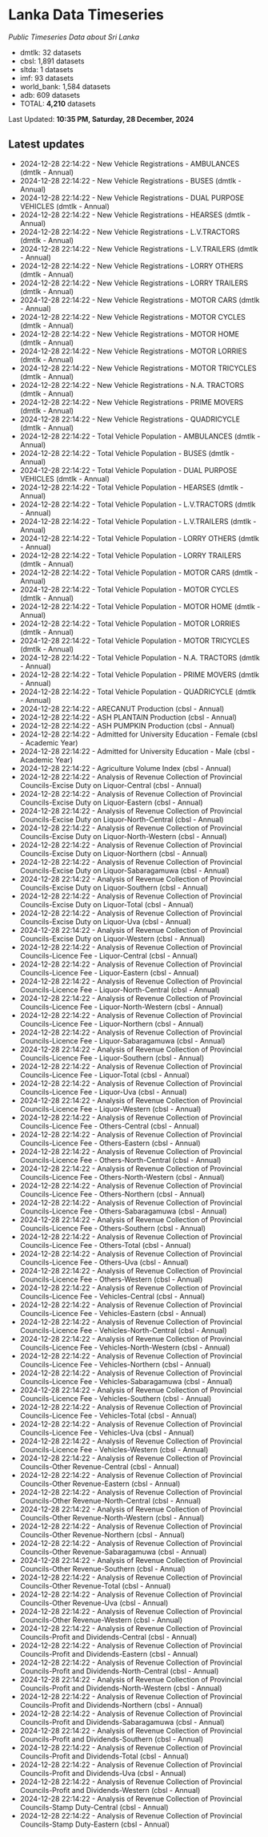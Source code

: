 # Lanka Data Timeseries
*Public Timeseries Data about Sri Lanka*

* dmtlk: 32 datasets
* cbsl: 1,891 datasets
* sltda: 1 datasets
* imf: 93 datasets
* world_bank: 1,584 datasets
* adb: 609 datasets
* TOTAL: **4,210** datasets

Last Updated: **10:35 PM, Saturday, 28 December, 2024**

## Latest updates

* 2024-12-28 22:14:22 - New Vehicle Registrations - AMBULANCES (dmtlk - Annual)
* 2024-12-28 22:14:22 - New Vehicle Registrations - BUSES (dmtlk - Annual)
* 2024-12-28 22:14:22 - New Vehicle Registrations - DUAL PURPOSE VEHICLES (dmtlk - Annual)
* 2024-12-28 22:14:22 - New Vehicle Registrations - HEARSES (dmtlk - Annual)
* 2024-12-28 22:14:22 - New Vehicle Registrations - L.V.TRACTORS (dmtlk - Annual)
* 2024-12-28 22:14:22 - New Vehicle Registrations - L.V.TRAILERS (dmtlk - Annual)
* 2024-12-28 22:14:22 - New Vehicle Registrations - LORRY OTHERS (dmtlk - Annual)
* 2024-12-28 22:14:22 - New Vehicle Registrations - LORRY TRAILERS (dmtlk - Annual)
* 2024-12-28 22:14:22 - New Vehicle Registrations - MOTOR CARS (dmtlk - Annual)
* 2024-12-28 22:14:22 - New Vehicle Registrations - MOTOR CYCLES (dmtlk - Annual)
* 2024-12-28 22:14:22 - New Vehicle Registrations - MOTOR HOME (dmtlk - Annual)
* 2024-12-28 22:14:22 - New Vehicle Registrations - MOTOR LORRIES (dmtlk - Annual)
* 2024-12-28 22:14:22 - New Vehicle Registrations - MOTOR TRICYCLES (dmtlk - Annual)
* 2024-12-28 22:14:22 - New Vehicle Registrations - N.A. TRACTORS (dmtlk - Annual)
* 2024-12-28 22:14:22 - New Vehicle Registrations - PRIME MOVERS (dmtlk - Annual)
* 2024-12-28 22:14:22 - New Vehicle Registrations - QUADRICYCLE (dmtlk - Annual)
* 2024-12-28 22:14:22 - Total Vehicle Population - AMBULANCES (dmtlk - Annual)
* 2024-12-28 22:14:22 - Total Vehicle Population - BUSES (dmtlk - Annual)
* 2024-12-28 22:14:22 - Total Vehicle Population - DUAL PURPOSE VEHICLES (dmtlk - Annual)
* 2024-12-28 22:14:22 - Total Vehicle Population - HEARSES (dmtlk - Annual)
* 2024-12-28 22:14:22 - Total Vehicle Population - L.V.TRACTORS (dmtlk - Annual)
* 2024-12-28 22:14:22 - Total Vehicle Population - L.V.TRAILERS (dmtlk - Annual)
* 2024-12-28 22:14:22 - Total Vehicle Population - LORRY OTHERS (dmtlk - Annual)
* 2024-12-28 22:14:22 - Total Vehicle Population - LORRY TRAILERS (dmtlk - Annual)
* 2024-12-28 22:14:22 - Total Vehicle Population - MOTOR CARS (dmtlk - Annual)
* 2024-12-28 22:14:22 - Total Vehicle Population - MOTOR CYCLES (dmtlk - Annual)
* 2024-12-28 22:14:22 - Total Vehicle Population - MOTOR HOME (dmtlk - Annual)
* 2024-12-28 22:14:22 - Total Vehicle Population - MOTOR LORRIES (dmtlk - Annual)
* 2024-12-28 22:14:22 - Total Vehicle Population - MOTOR TRICYCLES (dmtlk - Annual)
* 2024-12-28 22:14:22 - Total Vehicle Population - N.A. TRACTORS (dmtlk - Annual)
* 2024-12-28 22:14:22 - Total Vehicle Population - PRIME MOVERS (dmtlk - Annual)
* 2024-12-28 22:14:22 - Total Vehicle Population - QUADRICYCLE (dmtlk - Annual)
* 2024-12-28 22:14:22 - ARECANUT Production (cbsl - Annual)
* 2024-12-28 22:14:22 - ASH PLANTAIN Production (cbsl - Annual)
* 2024-12-28 22:14:22 - ASH PUMPKIN Production (cbsl - Annual)
* 2024-12-28 22:14:22 - Admitted for University Education - Female (cbsl - Academic Year)
* 2024-12-28 22:14:22 - Admitted for University Education - Male (cbsl - Academic Year)
* 2024-12-28 22:14:22 - Agriculture Volume Index (cbsl - Annual)
* 2024-12-28 22:14:22 - Analysis of Revenue Collection of Provincial Councils-Excise Duty on Liquor-Central (cbsl - Annual)
* 2024-12-28 22:14:22 - Analysis of Revenue Collection of Provincial Councils-Excise Duty on Liquor-Eastern (cbsl - Annual)
* 2024-12-28 22:14:22 - Analysis of Revenue Collection of Provincial Councils-Excise Duty on Liquor-North-Central (cbsl - Annual)
* 2024-12-28 22:14:22 - Analysis of Revenue Collection of Provincial Councils-Excise Duty on Liquor-North-Western (cbsl - Annual)
* 2024-12-28 22:14:22 - Analysis of Revenue Collection of Provincial Councils-Excise Duty on Liquor-Northern (cbsl - Annual)
* 2024-12-28 22:14:22 - Analysis of Revenue Collection of Provincial Councils-Excise Duty on Liquor-Sabaragamuwa (cbsl - Annual)
* 2024-12-28 22:14:22 - Analysis of Revenue Collection of Provincial Councils-Excise Duty on Liquor-Southern (cbsl - Annual)
* 2024-12-28 22:14:22 - Analysis of Revenue Collection of Provincial Councils-Excise Duty on Liquor-Total (cbsl - Annual)
* 2024-12-28 22:14:22 - Analysis of Revenue Collection of Provincial Councils-Excise Duty on Liquor-Uva (cbsl - Annual)
* 2024-12-28 22:14:22 - Analysis of Revenue Collection of Provincial Councils-Excise Duty on Liquor-Western (cbsl - Annual)
* 2024-12-28 22:14:22 - Analysis of Revenue Collection of Provincial Councils-Licence Fee - Liquor-Central (cbsl - Annual)
* 2024-12-28 22:14:22 - Analysis of Revenue Collection of Provincial Councils-Licence Fee - Liquor-Eastern (cbsl - Annual)
* 2024-12-28 22:14:22 - Analysis of Revenue Collection of Provincial Councils-Licence Fee - Liquor-North-Central (cbsl - Annual)
* 2024-12-28 22:14:22 - Analysis of Revenue Collection of Provincial Councils-Licence Fee - Liquor-North-Western (cbsl - Annual)
* 2024-12-28 22:14:22 - Analysis of Revenue Collection of Provincial Councils-Licence Fee - Liquor-Northern (cbsl - Annual)
* 2024-12-28 22:14:22 - Analysis of Revenue Collection of Provincial Councils-Licence Fee - Liquor-Sabaragamuwa (cbsl - Annual)
* 2024-12-28 22:14:22 - Analysis of Revenue Collection of Provincial Councils-Licence Fee - Liquor-Southern (cbsl - Annual)
* 2024-12-28 22:14:22 - Analysis of Revenue Collection of Provincial Councils-Licence Fee - Liquor-Total (cbsl - Annual)
* 2024-12-28 22:14:22 - Analysis of Revenue Collection of Provincial Councils-Licence Fee - Liquor-Uva (cbsl - Annual)
* 2024-12-28 22:14:22 - Analysis of Revenue Collection of Provincial Councils-Licence Fee - Liquor-Western (cbsl - Annual)
* 2024-12-28 22:14:22 - Analysis of Revenue Collection of Provincial Councils-Licence Fee - Others-Central (cbsl - Annual)
* 2024-12-28 22:14:22 - Analysis of Revenue Collection of Provincial Councils-Licence Fee - Others-Eastern (cbsl - Annual)
* 2024-12-28 22:14:22 - Analysis of Revenue Collection of Provincial Councils-Licence Fee - Others-North-Central (cbsl - Annual)
* 2024-12-28 22:14:22 - Analysis of Revenue Collection of Provincial Councils-Licence Fee - Others-North-Western (cbsl - Annual)
* 2024-12-28 22:14:22 - Analysis of Revenue Collection of Provincial Councils-Licence Fee - Others-Northern (cbsl - Annual)
* 2024-12-28 22:14:22 - Analysis of Revenue Collection of Provincial Councils-Licence Fee - Others-Sabaragamuwa (cbsl - Annual)
* 2024-12-28 22:14:22 - Analysis of Revenue Collection of Provincial Councils-Licence Fee - Others-Southern (cbsl - Annual)
* 2024-12-28 22:14:22 - Analysis of Revenue Collection of Provincial Councils-Licence Fee - Others-Total (cbsl - Annual)
* 2024-12-28 22:14:22 - Analysis of Revenue Collection of Provincial Councils-Licence Fee - Others-Uva (cbsl - Annual)
* 2024-12-28 22:14:22 - Analysis of Revenue Collection of Provincial Councils-Licence Fee - Others-Western (cbsl - Annual)
* 2024-12-28 22:14:22 - Analysis of Revenue Collection of Provincial Councils-Licence Fee - Vehicles-Central (cbsl - Annual)
* 2024-12-28 22:14:22 - Analysis of Revenue Collection of Provincial Councils-Licence Fee - Vehicles-Eastern (cbsl - Annual)
* 2024-12-28 22:14:22 - Analysis of Revenue Collection of Provincial Councils-Licence Fee - Vehicles-North-Central (cbsl - Annual)
* 2024-12-28 22:14:22 - Analysis of Revenue Collection of Provincial Councils-Licence Fee - Vehicles-North-Western (cbsl - Annual)
* 2024-12-28 22:14:22 - Analysis of Revenue Collection of Provincial Councils-Licence Fee - Vehicles-Northern (cbsl - Annual)
* 2024-12-28 22:14:22 - Analysis of Revenue Collection of Provincial Councils-Licence Fee - Vehicles-Sabaragamuwa (cbsl - Annual)
* 2024-12-28 22:14:22 - Analysis of Revenue Collection of Provincial Councils-Licence Fee - Vehicles-Southern (cbsl - Annual)
* 2024-12-28 22:14:22 - Analysis of Revenue Collection of Provincial Councils-Licence Fee - Vehicles-Total (cbsl - Annual)
* 2024-12-28 22:14:22 - Analysis of Revenue Collection of Provincial Councils-Licence Fee - Vehicles-Uva (cbsl - Annual)
* 2024-12-28 22:14:22 - Analysis of Revenue Collection of Provincial Councils-Licence Fee - Vehicles-Western (cbsl - Annual)
* 2024-12-28 22:14:22 - Analysis of Revenue Collection of Provincial Councils-Other Revenue-Central (cbsl - Annual)
* 2024-12-28 22:14:22 - Analysis of Revenue Collection of Provincial Councils-Other Revenue-Eastern (cbsl - Annual)
* 2024-12-28 22:14:22 - Analysis of Revenue Collection of Provincial Councils-Other Revenue-North-Central (cbsl - Annual)
* 2024-12-28 22:14:22 - Analysis of Revenue Collection of Provincial Councils-Other Revenue-North-Western (cbsl - Annual)
* 2024-12-28 22:14:22 - Analysis of Revenue Collection of Provincial Councils-Other Revenue-Northern (cbsl - Annual)
* 2024-12-28 22:14:22 - Analysis of Revenue Collection of Provincial Councils-Other Revenue-Sabaragamuwa (cbsl - Annual)
* 2024-12-28 22:14:22 - Analysis of Revenue Collection of Provincial Councils-Other Revenue-Southern (cbsl - Annual)
* 2024-12-28 22:14:22 - Analysis of Revenue Collection of Provincial Councils-Other Revenue-Total (cbsl - Annual)
* 2024-12-28 22:14:22 - Analysis of Revenue Collection of Provincial Councils-Other Revenue-Uva (cbsl - Annual)
* 2024-12-28 22:14:22 - Analysis of Revenue Collection of Provincial Councils-Other Revenue-Western (cbsl - Annual)
* 2024-12-28 22:14:22 - Analysis of Revenue Collection of Provincial Councils-Profit and Dividends-Central (cbsl - Annual)
* 2024-12-28 22:14:22 - Analysis of Revenue Collection of Provincial Councils-Profit and Dividends-Eastern (cbsl - Annual)
* 2024-12-28 22:14:22 - Analysis of Revenue Collection of Provincial Councils-Profit and Dividends-North-Central (cbsl - Annual)
* 2024-12-28 22:14:22 - Analysis of Revenue Collection of Provincial Councils-Profit and Dividends-North-Western (cbsl - Annual)
* 2024-12-28 22:14:22 - Analysis of Revenue Collection of Provincial Councils-Profit and Dividends-Northern (cbsl - Annual)
* 2024-12-28 22:14:22 - Analysis of Revenue Collection of Provincial Councils-Profit and Dividends-Sabaragamuwa (cbsl - Annual)
* 2024-12-28 22:14:22 - Analysis of Revenue Collection of Provincial Councils-Profit and Dividends-Southern (cbsl - Annual)
* 2024-12-28 22:14:22 - Analysis of Revenue Collection of Provincial Councils-Profit and Dividends-Total (cbsl - Annual)
* 2024-12-28 22:14:22 - Analysis of Revenue Collection of Provincial Councils-Profit and Dividends-Uva (cbsl - Annual)
* 2024-12-28 22:14:22 - Analysis of Revenue Collection of Provincial Councils-Profit and Dividends-Western (cbsl - Annual)
* 2024-12-28 22:14:22 - Analysis of Revenue Collection of Provincial Councils-Stamp Duty-Central (cbsl - Annual)
* 2024-12-28 22:14:22 - Analysis of Revenue Collection of Provincial Councils-Stamp Duty-Eastern (cbsl - Annual)